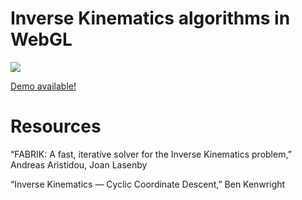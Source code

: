 
# Inverse Kinematics algorithms in WebGL

![](https://raw.githubusercontent.com/madblade/inverse-kinematics-arm/master/img/capture2.jpg)

[Demo available!](https://madblade.github.io/inverse-kinematics-arm)

# Resources

“FABRIK: A fast, iterative solver for the Inverse Kinematics problem,” Andreas Aristidou, Joan Lasenby

“Inverse Kinematics — Cyclic Coordinate Descent,” Ben Kenwright
